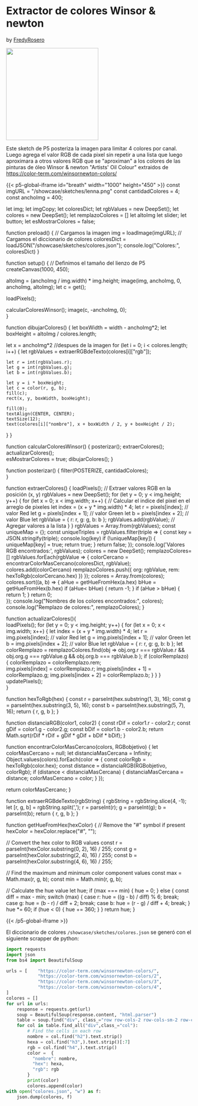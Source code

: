 # Extractor de colores Winsor & newton
by [FredyRosero](/showcase/docs/about/Fredy/)

<img width="250px" src="https://cdn.shopify.com/s/files/1/0048/4245/5158/products/2_a0647768-69c7-4215-bc29-6fffd875b91d_1200x1200.png?v=1679960445">

Este sketch de P5 posteriza la imagen para limitar 4 colores por canal. Luego agrega el valor RGB de cada pixel sin repetir a una lista que luego aproximara a otros valores RGB que se "aproximan" a los colores de las pinturas de óleo Winsor & newton "Artists' Oil Colour" extraidos de <https://color-term.com/winsornewton-colors/>

{{< p5-global-iframe id="breath" width="1000" height="450"  >}}
const imgURL = "/showcase/sketches/lenna.png"
const cantidadColores = 4;
const anchoImg = 400;

let img;
let imgCopy;
let coloresDict;
let rgbValues = new DeepSet();
let colores = new DeepSet();
let remplazoColores = []
let altoImg
let slider;
let button;
let esMostrarColores = false;

function preload() {
  // Cargamos la imagen
  img = loadImage(imgURL);
  // Cargamos el diccionario de colores
  coloresDict = loadJSON("/showcase/sketches/colores.json");
  console.log("Colores:", coloresDict)
}

function setup() {
  // Definimos el tamaño del lienzo de P5
  createCanvas(1000, 450);

  altoImg = (anchoImg / img.width) * img.height; 
  image(img, anchoImg, 0, anchoImg, altoImg);
  let c = get();
  
  loadPixels(); 

  calcularColoresWinsor();
  image(c, -anchoImg, 0);  
}


function dibujarColores() {
  let boxWidth = width - anchoImg*2;
  let boxHeight = altoImg / colores.length;

  let x = anchoImg*2 //despues de la imagen
  for (let i = 0; i < colores.length; i++) {
    let rgbValues = extraerRGBdeTexto(colores[i]["rgb"]);
    
    let r = int(rgbValues.r);
    let g = int(rgbValues.g);
    let b = int(rgbValues.b);

    let y = i * boxHeight;
    let c = color(r, g, b);
    fill(c);
    rect(x, y, boxWidth, boxHeight);

    fill(0);
    textAlign(CENTER, CENTER);
    textSize(12);
    text(colores[i]["nombre"], x + boxWidth / 2, y + boxHeight / 2);        
  }
}

function calcularColoresWinsor() {
  posterizar();
  extraerColores();  
   actualizarColores();  
  esMostrarColores = true;
  dibujarColores(); 
}

function posterizar() {
  filter(POSTERIZE, cantidadColores);  
}

function extraerColores() {
  loadPixels(); 
  // Extraer valores RGB en la posición (x, y)
  rgbValues = new DeepSet();
  for (let y = 0; y < img.height; y++) {
    for (let x = 0; x < img.width; x++) {
      // Calcular el indice del pixel en el arreglo de pixeles
      let index = (x + y * img.width) * 4;
      let r = pixels[index]; // valor Red
      let g = pixels[index + 1]; // valor Green
      let b = pixels[index + 2]; // valor Blue 
      let rgbValue = { r: r, g: g, b: b };
      rgbValues.add(rgbValue); // Agregar valores a la lista
    }
  }
  rgbValues = Array.from(rgbValues);
  const uniqueMap = {};
  const uniqueTriples = rgbValues.filter(triple => {
    const key = JSON.stringify(triple);
    console.log(key)
    if (!uniqueMap[key]) {
      uniqueMap[key] = true;
      return true;
    }
    return false;
  });
  console.log('Valores RGB encontrados:', rgbValues);
  colores = new DeepSet();
  remplazoColores=[]
  rgbValues.forEach(rgbValue => {
    colorCercano = encontrarColorMasCercano(coloresDict, rgbValue);
    colores.add(colorCercano)
    remplazoColores.push({ org: rgbValue, rem: hexToRgb(colorCercano.hex) })
  });
  colores = Array.from(colores);
  colores.sort((a, b) => {
    aHue = getHueFromHex(a.hex)
    bHue = getHueFromHex(b.hex)
    if (aHue< bHue) {
      return -1;
    }
    if (aHue  > bHue) {
      return 1;
    }
    return 0;    
    });
  console.log("Nombres de los colores encontrados:", colores);
  console.log("Remplazo de colores:", remplazoColores); 
}

function actualizarColores(){  
  loadPixels(); 
  for (let y = 0; y < img.height; y++) {
    for (let x = 0; x < img.width; x++) {
      let index = (x + y * img.width) * 4;
      let r = img.pixels[index]; // valor Red
      let g = img.pixels[index + 1]; // valor Green
      let b = img.pixels[index + 2]; // valor Blue 
      let rgbValue = { r: r, g: g, b: b };
      let colorRemplazo = remplazoColores.find(obj =>
        obj.org.r === rgbValue.r &&
        obj.org.g === rgbValue.g &&
        obj.org.b === rgbValue.b
      );
      if (colorRemplazo) {
        colorRemplazo = colorRemplazo.rem;      
        img.pixels[index] = colorRemplazo.r;
        img.pixels[index + 1] = colorRemplazo.g;
        img.pixels[index + 2] = colorRemplazo.b;
      }
    }
  }
  updatePixels();  
}

function hexToRgb(hex) {
  const r = parseInt(hex.substring(1, 3), 16);
  const g = parseInt(hex.substring(3, 5), 16);
  const b = parseInt(hex.substring(5, 7), 16);
  return { r, g, b };
}

function distanciaRGB(color1, color2) {
  const rDif = color1.r - color2.r;
  const gDif = color1.g - color2.g;
  const bDif = color1.b - color2.b;
  return Math.sqrt(rDif * rDif + gDif * gDif + bDif * bDif);
}

function encontrarColorMasCercano(colors, RGBobjetivo) {
  let colorMasCercano = null;
  let distanciaMasCercana = Infinity;
  Object.values(colors).forEach(color => {
    const colorRgb = hexToRgb(color.hex);
    const distance = distanciaRGB(RGBobjetivo, colorRgb);
    if (distance < distanciaMasCercana) {
      distanciaMasCercana = distance;
      colorMasCercano = color;
    }
  });

  return colorMasCercano;
}

function extraerRGBdeTexto(rgbString) {
  rgbString = rgbString.slice(4, -1);
  let [r, g, b] = rgbString.split(',');
  r = parseInt(r);
  g = parseInt(g);
  b = parseInt(b);
  return { r, g, b };
}

function getHueFromHex(hexColor) {
  // Remove the "#" symbol if present
  hexColor = hexColor.replace("#", "");

  // Convert the hex color to RGB values
  const r = parseInt(hexColor.substring(0, 2), 16) / 255;
  const g = parseInt(hexColor.substring(2, 4), 16) / 255;
  const b = parseInt(hexColor.substring(4, 6), 16) / 255;

  // Find the maximum and minimum color component values
  const max = Math.max(r, g, b);
  const min = Math.min(r, g, b);

  // Calculate the hue value
  let hue;
  if (max === min) {
    hue = 0;
  } else {
    const diff = max - min;
    switch (max) {
      case r:
        hue = ((g - b) / diff) % 6;
        break;
      case g:
        hue = (b - r) / diff + 2;
        break;
      case b:
        hue = (r - g) / diff + 4;
        break;
    }
    hue *= 60;
    if (hue < 0) {
      hue += 360;
    }
  }
  return hue;
}

{{< /p5-global-iframe >}}

El diccionario de colores `/showcase/sketches/colores.json` se generó con el siguiente scrapper de python:
~~~python
import requests
import json
from bs4 import BeautifulSoup

urls = [    "https://color-term.com/winsornewton-colors/",
            "https://color-term.com/winsornewton-colors/2",
            "https://color-term.com/winsornewton-colors/3",
            "https://color-term.com/winsornewton-colors/4",
]
colores = []
for url in urls:
    response = requests.get(url)
    soup = BeautifulSoup(response.content, "html.parser")
    table = soup.find("div", class_="row row-cols-2 row-cols-sm-2 row-cols-md-4 row-cols-lg-5 g-3")
    for col in table.find_all("div",class_="col"):
        # Find the cells in each row
        nombre = col.find("h2").text.strip()
        hexa = col.find("h3",).text.strip()[:7]
        rgb = col.find("h4",).text.strip()
        color =  {
          "nombre": nombre,
          "hex": hexa,
          "rgb": rgb
        }
        print(color)
        colores.append(color)
with open("colores.json", "w") as f:
    json.dump(colores, f)
~~~